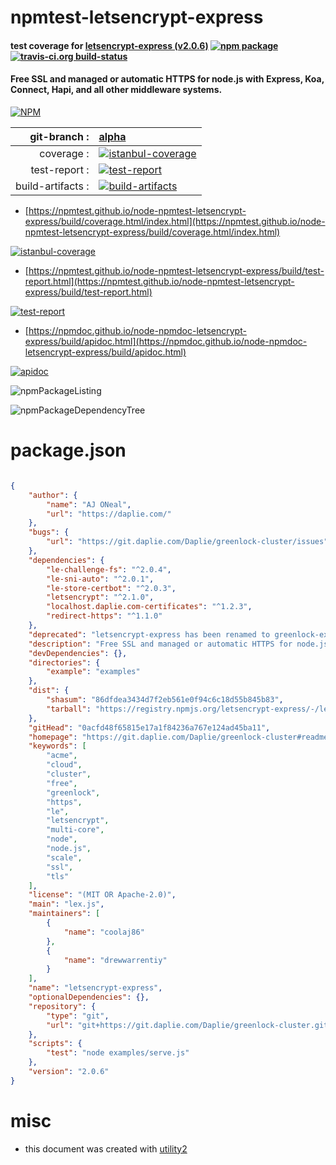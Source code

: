 # npmtest-letsencrypt-express

#### test coverage for  [letsencrypt-express (v2.0.6)](https://git.daplie.com/Daplie/greenlock-cluster#readme)  [![npm package](https://img.shields.io/npm/v/npmtest-letsencrypt-express.svg?style=flat-square)](https://www.npmjs.org/package/npmtest-letsencrypt-express) [![travis-ci.org build-status](https://api.travis-ci.org/npmtest/node-npmtest-letsencrypt-express.svg)](https://travis-ci.org/npmtest/node-npmtest-letsencrypt-express)

#### Free SSL and managed or automatic HTTPS for node.js with Express, Koa, Connect, Hapi, and all other middleware systems.

[![NPM](https://nodei.co/npm/letsencrypt-express.png?downloads=true&downloadRank=true&stars=true)](https://www.npmjs.com/package/letsencrypt-express)

| git-branch : | [alpha](https://github.com/npmtest/node-npmtest-letsencrypt-express/tree/alpha)|
|--:|:--|
| coverage : | [![istanbul-coverage](https://npmtest.github.io/node-npmtest-letsencrypt-express/build/coverage.badge.svg)](https://npmtest.github.io/node-npmtest-letsencrypt-express/build/coverage.html/index.html)|
| test-report : | [![test-report](https://npmtest.github.io/node-npmtest-letsencrypt-express/build/test-report.badge.svg)](https://npmtest.github.io/node-npmtest-letsencrypt-express/build/test-report.html)|
| build-artifacts : | [![build-artifacts](https://npmtest.github.io/node-npmtest-letsencrypt-express/glyphicons_144_folder_open.png)](https://github.com/npmtest/node-npmtest-letsencrypt-express/tree/gh-pages/build)|

- [https://npmtest.github.io/node-npmtest-letsencrypt-express/build/coverage.html/index.html](https://npmtest.github.io/node-npmtest-letsencrypt-express/build/coverage.html/index.html)

[![istanbul-coverage](https://npmtest.github.io/node-npmtest-letsencrypt-express/build/screenCapture.buildCi.browser.%252Ftmp%252Fbuild%252Fcoverage.lib.html.png)](https://npmtest.github.io/node-npmtest-letsencrypt-express/build/coverage.html/index.html)

- [https://npmtest.github.io/node-npmtest-letsencrypt-express/build/test-report.html](https://npmtest.github.io/node-npmtest-letsencrypt-express/build/test-report.html)

[![test-report](https://npmtest.github.io/node-npmtest-letsencrypt-express/build/screenCapture.buildCi.browser.%252Ftmp%252Fbuild%252Ftest-report.html.png)](https://npmtest.github.io/node-npmtest-letsencrypt-express/build/test-report.html)

- [https://npmdoc.github.io/node-npmdoc-letsencrypt-express/build/apidoc.html](https://npmdoc.github.io/node-npmdoc-letsencrypt-express/build/apidoc.html)

[![apidoc](https://npmdoc.github.io/node-npmdoc-letsencrypt-express/build/screenCapture.buildCi.browser.%252Ftmp%252Fbuild%252Fapidoc.html.png)](https://npmdoc.github.io/node-npmdoc-letsencrypt-express/build/apidoc.html)

![npmPackageListing](https://npmtest.github.io/node-npmtest-letsencrypt-express/build/screenCapture.npmPackageListing.svg)

![npmPackageDependencyTree](https://npmtest.github.io/node-npmtest-letsencrypt-express/build/screenCapture.npmPackageDependencyTree.svg)



# package.json

```json

{
    "author": {
        "name": "AJ ONeal",
        "url": "https://daplie.com/"
    },
    "bugs": {
        "url": "https://git.daplie.com/Daplie/greenlock-cluster/issues"
    },
    "dependencies": {
        "le-challenge-fs": "^2.0.4",
        "le-sni-auto": "^2.0.1",
        "le-store-certbot": "^2.0.3",
        "letsencrypt": "^2.1.0",
        "localhost.daplie.com-certificates": "^1.2.3",
        "redirect-https": "^1.1.0"
    },
    "deprecated": "letsencrypt-express has been renamed to greenlock-express and will now be maintained as such.",
    "description": "Free SSL and managed or automatic HTTPS for node.js with Express, Koa, Connect, Hapi, and all other middleware systems.",
    "devDependencies": {},
    "directories": {
        "example": "examples"
    },
    "dist": {
        "shasum": "86dfdea3434d7f2eb561e0f94c6c18d55b845b83",
        "tarball": "https://registry.npmjs.org/letsencrypt-express/-/letsencrypt-express-2.0.6.tgz"
    },
    "gitHead": "0acfd48f65815e17a1f84236a767e124ad45ba11",
    "homepage": "https://git.daplie.com/Daplie/greenlock-cluster#readme",
    "keywords": [
        "acme",
        "cloud",
        "cluster",
        "free",
        "greenlock",
        "https",
        "le",
        "letsencrypt",
        "multi-core",
        "node",
        "node.js",
        "scale",
        "ssl",
        "tls"
    ],
    "license": "(MIT OR Apache-2.0)",
    "main": "lex.js",
    "maintainers": [
        {
            "name": "coolaj86"
        },
        {
            "name": "drewwarrentiy"
        }
    ],
    "name": "letsencrypt-express",
    "optionalDependencies": {},
    "repository": {
        "type": "git",
        "url": "git+https://git.daplie.com/Daplie/greenlock-cluster.git"
    },
    "scripts": {
        "test": "node examples/serve.js"
    },
    "version": "2.0.6"
}
```



# misc
- this document was created with [utility2](https://github.com/kaizhu256/node-utility2)
